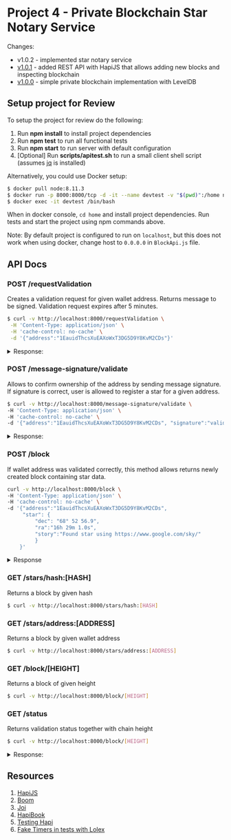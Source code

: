 # Project 4 - Private Blockchain Star Notary Service

Changes: 
- v1.0.2 - implemented star notary service
- [v1.0.1](https://github.com/iluu/blockchain_nanodegree/releases/tag/v1.0.1) - added REST API with HapiJS that allows adding new blocks and inspecting blockchain
- [v1.0.0](https://github.com/iluu/blockchain_nanodegree/releases/tag/v1.0.0) - simple private blockchain implementation with LevelDB

## Setup project for Review

To setup the project for review do the following:
1. Run __npm install__ to install project dependencies
2. Run __npm test__ to run all functional tests
3. Run __npm start__ to run server with default configuration
4. [Optional] Run __scripts/apitest.sh__ to run a small client shell script (assumes [jq](https://stedolan.github.io/jq/) is installed)

Alternatively, you could use Docker setup:
```bash
$ docker pull node:8.11.3
$ docker run -p 8000:8000/tcp -d -it --name devtest -v "$(pwd)":/home node:8.9.0
$ docker exec -it devtest /bin/bash
```

When in docker console, `cd home` and install project dependencies.
Run tests and start the project using npm commands above.

Note: By default project is configured to run on `localhost`, but this does not work when using docker, change host to `0.0.0.0` in `BlockApi.js` file.

## API Docs

### POST /requestValidation
Creates a validation request for given wallet address. Returns message to be signed.
Validation request expires after 5 minutes.

```bash
$ curl -v http://localhost:8000/requestValidation \
 -H 'Content-Type: application/json' \
 -H 'cache-control: no-cache' \
 -d '{"address":"1EauidThcsXuEAXoWxT3DG5D9Y8KvM2CDs"}'
```

<details>
<summary>Response:</summary>

```json
{
  "walletAddress": "1EauidThcsXuEAXoWxT3DG5D9Y8KvM2CDs",
  "requestTimeStamp": "1549489009",
  "message": "1EauidThcsXuEAXoWxT3DG5D9Y8KvM2CDs:1549489009:starRegistry",
  "validationWindow": 300
}
```
</details>

### POST /message-signature/validate
Allows to confirm ownership of the address by sending message signature.
If signature is correct, user is allowed to register a star for a given address.

```bash
$ curl -v http://localhost:8000/message-signature/validate \
-H 'Content-Type: application/json' \
-H 'cache-control: no-cache' \
-d '{"address":"1EauidThcsXuEAXoWxT3DG5D9Y8KvM2CDs", "signature":"valid signature"}'
```

<details>
<summary>Response:</summary>

```json
{
  "registerStar": true,
  "status": {
    "address": "1EauidThcsXuEAXoWxT3DG5D9Y8KvM2CDs",
    "requestTimeStamp": "1549489582",
    "message": "1EauidThcsXuEAXoWxT3DG5D9Y8KvM2CDs:1549489582:starRegistry",
    "validationWindow": 276,
    "messageSignature": true
  }
}
```
</details>

### POST /block
If wallet address was validated correctly, this method allows returns newly created block containing star data.

```bash
curl -v http://localhost:8000/block \
-H 'Content-Type: application/json' \
-H 'cache-control: no-cache' \
-d '{"address":"1EauidThcsXuEAXoWxT3DG5D9Y8KvM2CDs", 
     "star": {
         "dec": "68° 52 56.9",
         "ra":"16h 29m 1.0s",
         "story":"Found star using https://www.google.com/sky/"
         }
    }'
```

<details>
  <summary>Response</summary>
  
  ```json
  {
    "hash": "7db2d65f888b51836d54ce9b81425cb1d8b43753ec1b8032010ac79a01dbdf63",
    "height": 1,
    "body": {
        "address": "1EauidThcsXuEAXoWxT3DG5D9Y8KvM2CDs",
        "star": {
            "ra": "16h 29m 1.0s",
            "dec": "68° 52 56.9",
            "story": "466f756e642073746172207573696e672068747470733a2f2f7777772e676f6f676c652e636f6d2f736b792f"
        }
    },
    "time": "1549489959",
    "previousBlockHash": "e516c8a3872849dafa636b596e53456eb82bf048b8ce1e38fbde2d1ba6c0677c"
  }
  ```  
</details>

### GET /stars/hash:[HASH]
Returns a block by given hash

```bash
$ curl -v http://localhost:8000/stars/hash:[HASH]
```


### GET /stars/address:[ADDRESS]
Returns a block by given wallet address

```bash
$ curl -v http://localhost:8000/stars/address:[ADDRESS]
```


### GET /block/[HEIGHT]
Returns a block of given height

```bash
$ curl -v http://localhost:8000/block/[HEIGHT]
```

### GET /status
Returns validation status together with chain height

```bash
$ curl -v http://localhost:8000/block/[HEIGHT]
```

<details>
<summary>Response:</summary>

```json
{
  "chainHeight": 2,
  "valid": true
}
```
</details>

## Resources
1) [HapiJS](https://hapijs.com)
2) [Boom](https://github.com/hapijs/boom)
3) [Joi](https://github.com/hapijs/joi) 
4) [HapiBook](https://hapibook.jjude.com)
5) [Testing Hapi](https://github.com/pashariger/testing-hapi)
6) [Fake Timers in tests with Lolex](https://github.com/sinonjs/lolex)
